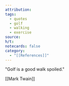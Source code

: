 ```yaml
---
attribution: 
tags:
  - quotes
  - golf
  - walking
  - exercise
source: 
h/t: 
notecards: false
category:
  - "[[References]]"
---
```


"Golf is a good walk spoiled."

[[Mark Twain]]